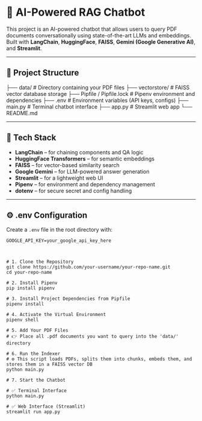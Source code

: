 # 🤖 AI-Powered RAG Chatbot

This project is an AI-powered chatbot that allows users to query PDF documents conversationally using state-of-the-art LLMs and embeddings. Built with **LangChain**, **HuggingFace**, **FAISS**, **Gemini (Google Generative AI)**, and **Streamlit**.

---

## 📂 Project Structure

├── data/ # Directory containing your PDF files
├── vectorstore/ # FAISS vector database storage
├── Pipfile / Pipfile.lock # Pipenv environment and dependencies
├── .env # Environment variables (API keys, configs)
├── main.py # Terminal chatbot interface
├── app.py # Streamlit web app
└── README.md



---

## 🔧 Tech Stack

- **LangChain** – for chaining components and QA logic  
- **HuggingFace Transformers** – for semantic embeddings  
- **FAISS** – for vector-based similarity search  
- **Google Gemini** – for LLM-powered answer generation  
- **Streamlit** – for a lightweight web UI  
- **Pipenv** – for environment and dependency management  
- **dotenv** – for secure secret and config handling

---

## ⚙️ .env Configuration

Create a `.env` file in the root directory with:

```env
GOOGLE_API_KEY=your_google_api_key_here



# 1. Clone the Repository
git clone https://github.com/your-username/your-repo-name.git
cd your-repo-name

# 2. Install Pipenv
pip install pipenv

# 3. Install Project Dependencies from Pipfile
pipenv install

# 4. Activate the Virtual Environment
pipenv shell

# 5. Add Your PDF Files
# 👉 Place all .pdf documents you want to query into the 'data/' directory

# 6. Run the Indexer
# ⚙️ This script loads PDFs, splits them into chunks, embeds them, and stores them in a FAISS vector DB
python main.py

# 7. Start the Chatbot

# ✅ Terminal Interface
python main.py

# ✅ Web Interface (Streamlit)
streamlit run app.py

